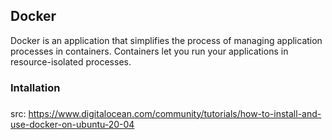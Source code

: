 ## Docker
Docker is an application that simplifies the process of managing application processes in containers. Containers let you run your applications in resource-isolated processes. 

### Intallation


### 







src: https://www.digitalocean.com/community/tutorials/how-to-install-and-use-docker-on-ubuntu-20-04
